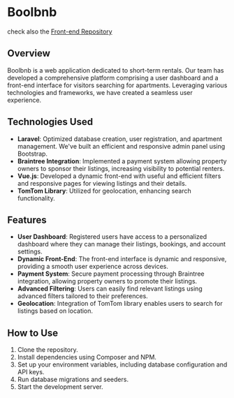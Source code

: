 # Boolbnb
check also the [Front-end Repository](https://github.com/federicaarosio/vue-boolbnb)

## Overview

Boolbnb is a web application dedicated to short-term rentals. Our team has developed a comprehensive platform comprising a user dashboard and a front-end interface for visitors searching for apartments. Leveraging various technologies and frameworks, we have created a seamless user experience.

## Technologies Used

- **Laravel**: Optimized database creation, user registration, and apartment management. We've built an efficient and responsive admin panel using Bootstrap.
- **Braintree Integration**: Implemented a payment system allowing property owners to sponsor their listings, increasing visibility to potential renters.
- **Vue.js**: Developed a dynamic front-end with useful and efficient filters and responsive pages for viewing listings and their details.
- **TomTom Library**: Utilized for geolocation, enhancing search functionality.

## Features

- **User Dashboard**: Registered users have access to a personalized dashboard where they can manage their listings, bookings, and account settings.
- **Dynamic Front-End**: The front-end interface is dynamic and responsive, providing a smooth user experience across devices.
- **Payment System**: Secure payment processing through Braintree integration, allowing property owners to promote their listings.
- **Advanced Filtering**: Users can easily find relevant listings using advanced filters tailored to their preferences.
- **Geolocation**: Integration of TomTom library enables users to search for listings based on location.

## How to Use

1. Clone the repository.
2. Install dependencies using Composer and NPM.
3. Set up your environment variables, including database configuration and API keys.
4. Run database migrations and seeders.
5. Start the development server.
